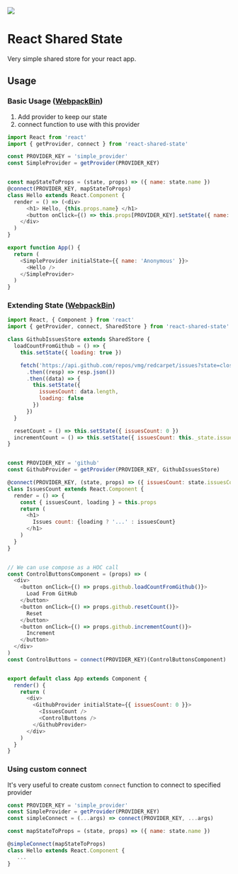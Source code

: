<a href="https://travis-ci.org/soofty/react-shared-state"><img src="https://travis-ci.org/soofty/react-shared-state.svg?branch=master" /></a>

# React Shared State

Very simple shared store for your react app.

## Usage

### Basic Usage ([WebpackBin](https://www.webpackbin.com/bins/-Kv6suDDJxqwug4rLpFh))
1. Add provider to keep our state
2. connect function to use with this provider

```javascript
import React from 'react'
import { getProvider, connect } from 'react-shared-state'

const PROVIDER_KEY = 'simple_provider'
const SimpleProvider = getProvider(PROVIDER_KEY)


const mapStateToProps = (state, props) => ({ name: state.name })
@connect(PROVIDER_KEY, mapStateToProps)
class Hello extends React.Component {
  render = () => (<div>
      <h1> Hello, {this.props.name} </h1>
      <button onClick={() => this.props[PROVIDER_KEY].setState({ name: 'Max' })}>Set Name</button>
    </div>
  )
}

export function App() {
  return (
    <SimpleProvider initialState={{ name: 'Anonymous' }}>
      <Hello />
    </SimpleProvider>
  )
}
```

### Extending State ([WebpackBin](https://www.webpackbin.com/bins/-Kv6uj9SWKoHoV8Oz9P2))

```javascript
import React, { Component } from 'react'
import { getProvider, connect, SharedStore } from 'react-shared-state'

class GithubIssuesStore extends SharedStore {
  loadCountFromGithub = () => {
    this.setState({ loading: true })

    fetch('https://api.github.com/repos/vmg/redcarpet/issues?state=closed')
      .then((resp) => resp.json())
      .then((data) => {
        this.setState({
          issuesCount: data.length,
          loading: false
        })
      })
  }

  resetCount = () => this.setState({ issuesCount: 0 })
  incrementCount = () => this.setState({ issuesCount: this._state.issuesCount += 1 })
}


const PROVIDER_KEY = 'github'
const GithubProvider = getProvider(PROVIDER_KEY, GithubIssuesStore)

@connect(PROVIDER_KEY, (state, props) => ({ issuesCount: state.issuesCount, loading: state.loading }))
class IssuesCount extends React.Component {
  render = () => {
    const { issuesCount, loading } = this.props
    return (
      <h1>
        Issues count: {loading ? '...' : issuesCount}
      </h1>
    )
  }
}


// We can use compose as a HOC call
const ControlButtonsComponent = (props) => (
  <div>
    <button onClick={() => props.github.loadCountFromGithub()}>
      Load From GitHub
    </button>
    <button onClick={() => props.github.resetCount()}>
      Reset
    </button>
    <button onClick={() => props.github.incrementCount()}>
      Increment
    </button>
  </div>
)
const ControlButtons = connect(PROVIDER_KEY)(ControlButtonsComponent)


export default class App extends Component {
  render() {
    return (
      <div>
        <GithubProvider initialState={{ issuesCount: 0 }}>
          <IssuesCount />
          <ControlButtons />
        </GithubProvider>
      </div>
    )
  }
}
```

### Using custom connect
It's very useful to create custom `connect` function to connect to specified provider
```javascript
const PROVIDER_KEY = 'simple_provider'
const SimpleProvider = getProvider(PROVIDER_KEY)
const simpleConnect = (...args) => connect(PROVIDER_KEY, ...args)

const mapStateToProps = (state, props) => ({ name: state.name })

@simpleConnect(mapStateToProps)
class Hello extends React.Component {
   ...
}
```
